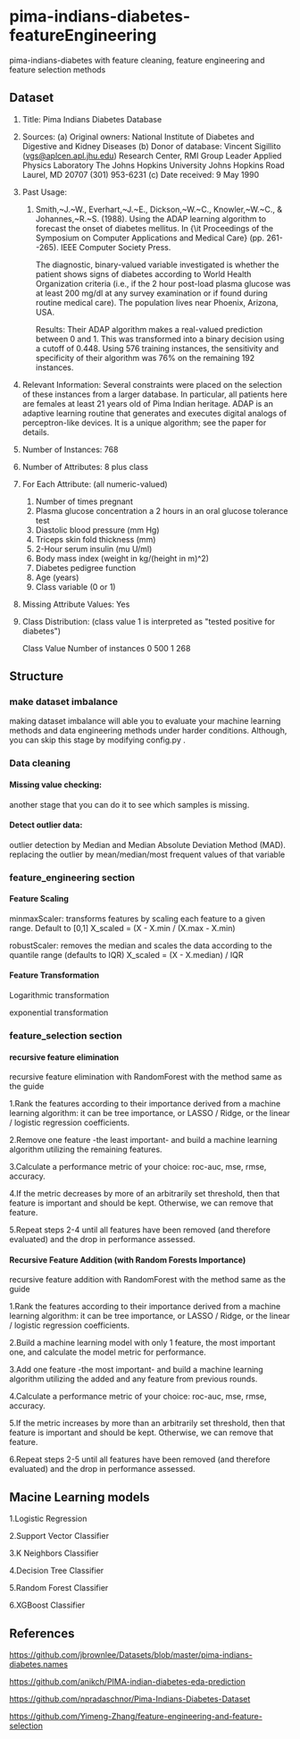 # pima-indians-diabetes-featureEngineering
pima-indians-diabetes with feature cleaning, feature engineering and feature selection methods

## Dataset 

1. Title: Pima Indians Diabetes Database

2. Sources:
   (a) Original owners: National Institute of Diabetes and Digestive and
                        Kidney Diseases
   (b) Donor of database: Vincent Sigillito (vgs@aplcen.apl.jhu.edu)
                          Research Center, RMI Group Leader
                          Applied Physics Laboratory
                          The Johns Hopkins University
                          Johns Hopkins Road
                          Laurel, MD 20707
                          (301) 953-6231
   (c) Date received: 9 May 1990

3. Past Usage:
    1. Smith,~J.~W., Everhart,~J.~E., Dickson,~W.~C., Knowler,~W.~C., \&
       Johannes,~R.~S. (1988). Using the ADAP learning algorithm to forecast
       the onset of diabetes mellitus.  In {\it Proceedings of the Symposium
       on Computer Applications and Medical Care} (pp. 261--265).  IEEE
       Computer Society Press.

       The diagnostic, binary-valued variable investigated is whether the
       patient shows signs of diabetes according to World Health Organization
       criteria (i.e., if the 2 hour post-load plasma glucose was at least 
       200 mg/dl at any survey  examination or if found during routine medical
       care).   The population lives near Phoenix, Arizona, USA.

       Results: Their ADAP algorithm makes a real-valued prediction between
       0 and 1.  This was transformed into a binary decision using a cutoff of 
       0.448.  Using 576 training instances, the sensitivity and specificity
       of their algorithm was 76% on the remaining 192 instances.

4. Relevant Information:
      Several constraints were placed on the selection of these instances from
      a larger database.  In particular, all patients here are females at
      least 21 years old of Pima Indian heritage.  ADAP is an adaptive learning
      routine that generates and executes digital analogs of perceptron-like
      devices.  It is a unique algorithm; see the paper for details.

5. Number of Instances: 768

6. Number of Attributes: 8 plus class 

7. For Each Attribute: (all numeric-valued)
   1. Number of times pregnant
   2. Plasma glucose concentration a 2 hours in an oral glucose tolerance test
   3. Diastolic blood pressure (mm Hg)
   4. Triceps skin fold thickness (mm)
   5. 2-Hour serum insulin (mu U/ml)
   6. Body mass index (weight in kg/(height in m)^2)
   7. Diabetes pedigree function
   8. Age (years)
   9. Class variable (0 or 1)

8. Missing Attribute Values: Yes

9. Class Distribution: (class value 1 is interpreted as "tested positive for
   diabetes")

   Class Value  Number of instances
   0            500
   1            268
   
## Structure

### make dataset imbalance

making dataset imbalance will able you to evaluate your machine learning methods and data engineering methods under harder conditions. Although, you can skip this stage by modifying config.py .

### Data cleaning 

#### Missing value checking:

another stage that you can do it to see which samples is missing.

#### Detect outlier data: 

outlier detection by Median and Median Absolute Deviation Method (MAD). replacing the outlier by mean/median/most frequent values of that variable

### feature_engineering section

#### Feature Scaling

minmaxScaler: transforms features by scaling each feature to a given range. Default to [0,1] X_scaled = (X - X.min / (X.max - X.min)

robustScaler: removes the median and scales the data according to the quantile range (defaults to IQR) X_scaled = (X - X.median) / IQR

#### Feature Transformation

Logarithmic transformation

exponential transformation

### feature_selection section

#### recursive feature elimination

recursive feature elimination with RandomForest with the method same as the guide

1.Rank the features according to their importance derived from a machine learning algorithm: it can be tree importance, or LASSO / Ridge, or the linear / logistic regression coefficients.

2.Remove one feature -the least important- and build a machine learning algorithm utilizing the remaining features.

3.Calculate a performance metric of your choice: roc-auc, mse, rmse, accuracy.

4.If the metric decreases by more of an arbitrarily set threshold, then that feature is important and should be kept. Otherwise, we can remove that feature.

5.Repeat steps 2-4 until all features have been removed (and therefore evaluated) and the drop in performance assessed.

#### Recursive Feature Addition (with Random Forests Importance)

recursive feature addition with RandomForest with the method same as the guide

1.Rank the features according to their importance derived from a machine learning algorithm: it can be tree importance, or LASSO / Ridge, or the linear / logistic regression coefficients.

2.Build a machine learning model with only 1 feature, the most important one, and calculate the model metric for performance.

3.Add one feature -the most important- and build a machine learning algorithm utilizing the added and any feature from previous rounds.

4.Calculate a performance metric of your choice: roc-auc, mse, rmse, accuracy.

5.If the metric increases by more than an arbitrarily set threshold, then that feature is important and should be kept. Otherwise, we can remove that feature.

6.Repeat steps 2-5 until all features have been removed (and therefore evaluated) and the drop in performance assessed.

## Macine Learning models

1.Logistic Regression

2.Support Vector Classifier

3.K Neighbors Classifier

4.Decision Tree Classifier

5.Random Forest Classifier

6.XGBoost Classifier

## References

https://github.com/jbrownlee/Datasets/blob/master/pima-indians-diabetes.names

https://github.com/anikch/PIMA-indian-diabetes-eda-prediction

https://github.com/npradaschnor/Pima-Indians-Diabetes-Dataset

https://github.com/Yimeng-Zhang/feature-engineering-and-feature-selection
